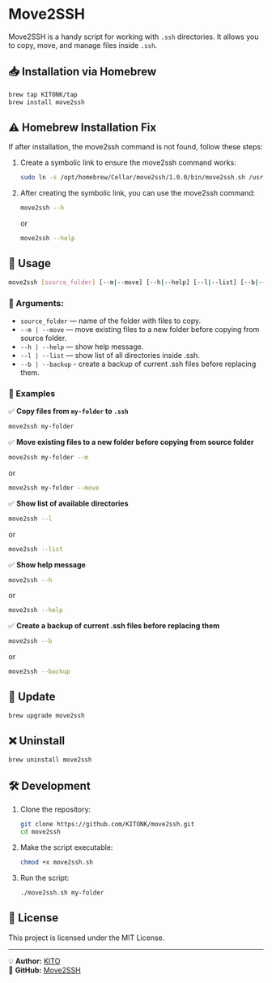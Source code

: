 # Move2SSH

Move2SSH is a handy script for working with `.ssh` directories. It allows you to copy, move, and manage files inside `.ssh`.

## 📥 Installation via Homebrew

```sh
brew tap KITONK/tap
brew install move2ssh
```

## ⚠️ Homebrew Installation Fix

If after installation, the move2ssh command is not found, follow these steps:

1. Create a symbolic link to ensure the move2ssh command works:
    ```sh
    sudo ln -s /opt/homebrew/Cellar/move2ssh/1.0.0/bin/move2ssh.sh /usr/local/bin/move2ssh
    ```

2. After creating the symbolic link, you can use the move2ssh command:
    ```sh
    move2ssh --h
    ```
    or
    ```sh
    move2ssh --help
    ```

## 🚀 Usage

```sh
move2ssh [source_folder] [--m|--move] [--h|--help] [--l|--list] [--b|--backup]
```

### 🔹 Arguments:
- `source_folder` — name of the folder with files to copy.
- `--m | --move` — move existing files to a new folder before copying from source folder.
- `--h | --help` — show help message.
- `--l | --list` — show list of all directories inside .ssh.
- `--b | --backup` - create a backup of current .ssh files before replacing them.


### 📌 Examples

✅ **Copy files from `my-folder` to `.ssh`**
```sh
move2ssh my-folder
```

✅ **Move existing files to a new folder before copying from source folder**
```sh
move2ssh my-folder --m
```

or

```sh
move2ssh my-folder --move
```

✅ **Show list of available directories**
```sh
move2ssh --l
```

or

```sh
move2ssh --list
```

✅ **Show help message**
```sh
move2ssh --h
```

or

```sh
move2ssh --help
```

✅ **Create a backup of current .ssh files before replacing them**
```sh
move2ssh --b
```

or

```sh
move2ssh --backup
```

## 🔄 Update

```sh
brew upgrade move2ssh
```

## ❌ Uninstall

```sh
brew uninstall move2ssh
```

## 🛠 Development

1. Clone the repository:
   ```sh
   git clone https://github.com/KITONK/move2ssh.git
   cd move2ssh
   ```

2. Make the script executable:
   ```sh
   chmod +x move2ssh.sh
   ```

3. Run the script:
   ```sh
   ./move2ssh.sh my-folder
   ```

## 📜 License

This project is licensed under the MIT License.

---

💡 **Author:** [KITO](https://github.com/KITONK)  
🚀 **GitHub:** [Move2SSH](https://github.com/KITONK/move2ssh)

